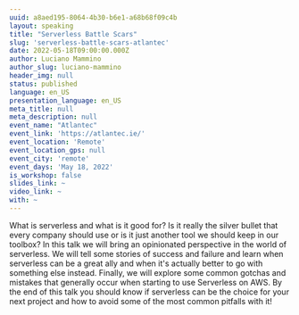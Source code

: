 ```yaml
---
uuid: a8aed195-8064-4b30-b6e1-a68b68f09c4b
layout: speaking
title: "Serverless Battle Scars"
slug: 'serverless-battle-scars-atlantec'
date: 2022-05-18T09:00:00.000Z
author: Luciano Mammino
author_slug: luciano-mammino
header_img: null
status: published
language: en_US
presentation_language: en_US
meta_title: null
meta_description: null
event_name: "Atlantec"
event_link: 'https://atlantec.ie/'
event_location: 'Remote'
event_location_gps: null
event_city: 'remote'
event_days: 'May 18, 2022'
is_workshop: false
slides_link: ~
video_link: ~
with: ~
---
```


What is serverless and what is it good for? Is it really the silver bullet that every company should use or is it just another tool we should keep in our toolbox? In this talk we will bring an opinionated perspective in the world of serverless. We will tell some stories of success and failure and learn when serverless can be a great ally and when it's actually better to go with something else instead. Finally, we will explore some common gotchas and mistakes that generally occur when starting to use Serverless on AWS. By the end of this talk you should know if serverless can be the choice for your next project and how to avoid some of the most common pitfalls with it!
